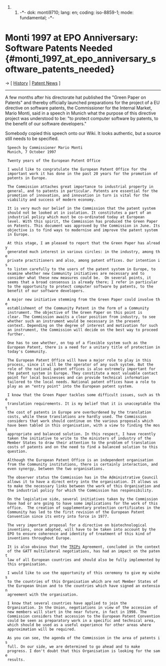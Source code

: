 1.  1.  -\*- dok: monti9710; lang: en; coding: iso-8859-1; mode:
        fundamental; -\*-

# Monti 1997 at EPO Anniversary: Software Patents Needed {#monti_1997_at_epo_anniversary_software_patents_needed}

-\> \[ [ History](SwpatcitriEn "wikilink") \| [ Patent
News](SwpatcninoEn "wikilink") \]

------------------------------------------------------------------------

A few months after his directorate hat published the \"Green Paper on
Patents\" and thereby officially launched preparations for the project
of a EU directive on software patents, the Commissioner for the Internal
Market, Mario Monti, said in a speech in Munich what the purpose of this
directive project was understood to be: \"to protect computer software
by patents, to the benefit of our software developers.\"

Somebody copied this speech onto our Wiki. It looks authentic, but a
source still needs to be specified.

` Speech by Commissioner Mario Monti`\
` Munich, 7 October 1997`

` Twenty years of the European Patent Office `

` I would like to congratulate the European Patent Office for the`\
` important work it has done in the past 20 years for the promotion of`\
` patents in Europe.`

` The Commission attaches great importance to industrial property in`\
` general, and to patents in particular. Patents are essential for the`\
` promotion of innovation, and innovation in turn is vital for the`\
` viability and success of modern economy.`

` It is very much our belief in the Commission that the patent system`\
` should not be looked at in isolation. It constitutes a part of an`\
` industrial policy which must be co-ordinated today at European`\
` level. With this spirit, the Commission has produced the Green Paper`\
` on Patents. This document was approved by the Commission in June. Its`\
` objective is to find ways to modernise and improve the patent system`\
` in Europe.`

` At this stage, I am pleased to report that the Green Paper has already`\
` generated much interest in various circles: in the industry, among the`\
` private practitioners and also, among patent offices. Our intention is`\
` to listen carefully to the users of the patent system in Europe, to`\
` examine whether new Community initiatives are necessary and to`\
` consider what these new measures could be.  On several points, it`\
` seems that a broad consensus is already there; I refer in particular`\
` to the opportunity to protect computer software by patents, to the`\
` benefit of our software developers.`

` A major new initiative stemming from the Green Paper could involve the`\
` establishment of the Community Patent in the form of a Community`\
` instrument. The objective of the Green Paper on this point is`\
` clear. The Commission awaits a clear position from industry, to see`\
` whether such an instrument would be necessary in the present`\
` context. Depending on the degree of interest and motivation for such`\
` an instrument, the Commission will decide on the best way to proceed`\
` further.`

` One has to see whether, on top of a flexible system such as the`\
` European Patent, there is a need for a unitary title of protection in`\
` today's Community.`

` The European Patent Office will have a major role to play in this`\
` process, since it will be the operator of any such system. But the`\
` role of the national patent offices is also extremely important for`\
` the patent system in Europe. They constitute a most valuable contact`\
` point for local businesses and can provide technical information`\
` tailored to the local needs. National patent offices have a role to`\
` play as an "entry point" into the European patent system.`

` I know that the Green Paper tackles some difficult issues, such as the`\
` translation requirements. It is my belief that it is unacceptable that`\
` the cost of patents in Europe are overburdened by the translation`\
` costs, while these translations are hardly used. The Commission`\
` considers that work should continue on the various proposals which`\
` have been tabled in this organisation, with a view to finding the most`\
` appropriate and balanced solution. In this respect, I have recently`\
` taken the initiative to write to the ministers of industry of the`\
` Member States to draw their attention to the problem of translation`\
` costs of patents and on the need to find a balanced solution to this`\
` question.`

` Although the European Patent Office is an independent organisation`\
` from the Community institutions, there is certainly interaction, and`\
` even synergy, between the two organisations.`

` The observer status the Commission has in the Administrative Council`\
` allows it to have a direct entry into the organisation. It allows us`\
` to make the necessary links between the work of this Organisation and`\
` the industrial policy for which the Commission has responsibility.`

` On the legislative side, several initiatives taken by the Commission`\
` have had or are going to have some implications for the work of this`\
` office.  The creation of supplementary protection certificates in the`\
` Community has led to the first revision of the European Patent`\
` Convention since its entry into force in 1977.`

` The very important proposal for a directive on biotechnological`\
` inventions, once adopted, will have to be taken into account by the`\
` EPO to ensure coherence and identity of treatment of this kind of`\
` inventions throughout Europe.`

` It is also obvious that the `[`TRIPs`](TRIPs "wikilink")` Agreement, concluded in the context`\
` of the GATT multilateral negotiations, has had an impact on the patent`\
` law of all European countries and should also be fully implemented by`\
` this organisation.`

` I would like to use the opportunity of this ceremony to give my wishes`\
` to the countries of this Organisation which are not Member States of`\
` the European Union and to the countries which have signed an extension`\
` agreement with the organisation.`

` I know that several countries have applied to join the`\
` Organisation. In the Union, negotiations in view of the accession of`\
` new members will start in the near future, in fact in 1998. The`\
` Commission considers that accession to the European Patent Convention`\
` could be seen as preparatory work in a specific and technical area,`\
` which should be used as a useful experience for other areas where`\
` approximation will be required.`

` As you can see, the agenda of the Commission in the area of patents is`\
` full. On our side, we are determined to go ahead and to make`\
` progress. I don't doubt that this Organisation is looking for the same`\
` results.`
